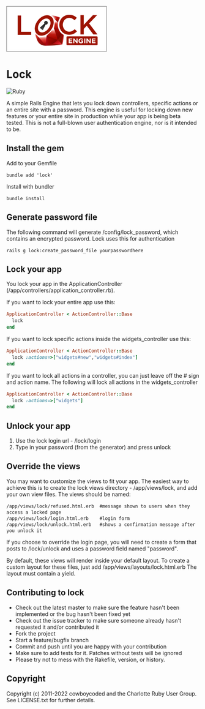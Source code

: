![Lock Logo](https://github.com/charlotte-ruby/lock/blob/master/logo.png?raw=true)

# Lock

![Ruby](https://github.com/charlotte-ruby/lock/workflows/ruby/badge.svg)

A simple Rails Engine that lets you lock down controllers, specific actions or an entire site with a password.  This engine is useful for locking down new features
or your entire site in production while your app is being beta tested.  This is not a full-blown user authentication engine, nor is it intended to be.

## Install the gem

Add to your Gemfile

```
bundle add 'lock'
```

Install with bundler

```
bundle install
```

## Generate password file

The following command will generate /config/lock_password, which contains an encrypted password.  Lock uses this for authentication

```
rails g lock:create_password_file yourpasswordhere
```

## Lock your app

You lock your app in the ApplicationController (/app/controllers/application_controller.rb).

If you want to lock your entire app use this:

```ruby
ApplicationController < ActionController::Base
  lock
end
```

If you want to lock specific actions inside the widgets_controller use this:


```ruby
ApplicationController < ActionController::Base
  lock :actions=>["widgets#new","widgets#index"]
end
```

If you want to lock all actions in a controller, you can just leave off the # sign and action name.  The following will lock all actions in the widgets_controller

```ruby
ApplicationController < ActionController::Base
  lock :actions=>["widgets"]
end
```

## Unlock your app

1. Use the lock login url - /lock/login
2. Type in your password (from the generator) and press unlock

## Override the views

You may want to customize the views to fit your app.  The easiest way to achieve this is to create the lock views directory - /app/views/lock, and
add your own view files.  The views should be named:

```
/app/views/lock/refused.html.erb  #message shown to users when they access a locked page
/app/views/lock/login.html.erb    #login form
/app/views/lock/unlock.html.erb   #shows a confirmation message after you unlock it
```

If you choose to override the login page, you will need to create a form that posts to /lock/unlock and uses a password field
named "password".

By default, these views will render inside your default layout.  To create a custom layout for these files, just add /app/views/layouts/lock.html.erb
The layout must contain a yield.

## Contributing to lock

* Check out the latest master to make sure the feature hasn't been implemented or the bug hasn't been fixed yet
* Check out the issue tracker to make sure someone already hasn't requested it and/or contributed it
* Fork the project
* Start a feature/bugfix branch
* Commit and push until you are happy with your contribution
* Make sure to add tests for it. Patches without tests will be ignored
* Please try not to mess with the Rakefile, version, or history.

Copyright
---------

Copyright (c) 2011-2022 cowboycoded and the Charlotte Ruby User Group. See LICENSE.txt for
further details.
